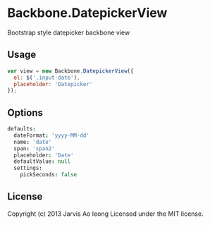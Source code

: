 # Backbone.DatepickerView

Bootstrap style datepicker backbone view

## Usage

```js
var view = new Backbone.DatepickerView({
  el: $('.input-date'),
  placeholder: 'Datepicker'
});
```

## Options

```coffee
defaults:
  dateFormat: 'yyyy-MM-dd'
  name: 'date'
  span: 'span2'
  placeholder: 'Date'
  defaultValue: null
  settings:
    pickSeconds: false
```

## License

Copyright (c) 2013 Jarvis Ao Ieong
Licensed under the MIT license.

